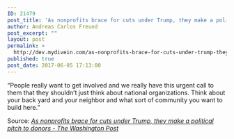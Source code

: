 ```yaml
---
ID: 21479
post_title: 'As nonprofits brace for cuts under Trump, they make a political pitch to donors &#8211; The Washington Post'
author: Andreas Carlos Freund
post_excerpt: ""
layout: post
permalink: >
  http://dev.mydivein.com/as-nonprofits-brace-for-cuts-under-trump-they-make-a-political-pitch-to-donors-the-washington-post/
published: true
post_date: 2017-06-05 17:13:00
---
```

“People really want to get involved and we really have this urgent call to them that they shouldn’t just think about national organizations. Think about your back yard and your neighbor and what sort of community you want to build here.”

Source: <em><a href="https://www.washingtonpost.com/local/as-nonprofits-brace-for-cuts-under-trump-they-make-a-political-pitch-to-donors/2017/06/01/60e4d52a-4221-11e7-8c25-44d09ff5a4a8_story.html?utm_term=.8d63e04856a7">As nonprofits brace for cuts under Trump, they make a political pitch to donors - The Washington Post</a></em>